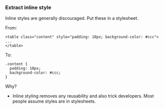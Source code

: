 ### Extract inline style

Inline styles are generally discouraged. Put these in a stylesheet.

From:
```
<table class="content" style="padding: 10px; background-color: #ccc">
...
</table>
```

To:
```
.content {
  padding: 10px;
  background-color: #ccc;
}
```

Why?

- Inline styling removes any reusability and also trick developers. Most people assume styles are in stylesheets.

